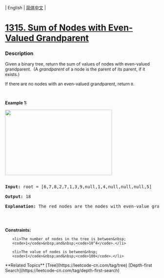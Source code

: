 | English | [简体中文](README.md) |

# [1315. Sum of Nodes with Even-Valued Grandparent](https://leetcode-cn.com/problems/sum-of-nodes-with-even-valued-grandparent)
 ### Description
<p>Given a binary tree, return the sum of values of nodes with even-valued grandparent.&nbsp; (A <em>grandparent</em> of a node is the parent of its parent, if it exists.)</p>

<p>If there are no nodes with an even-valued grandparent, return&nbsp;<code>0</code>.</p>

<p>&nbsp;</p>
<p><strong>Example 1:</strong></p>

<p><strong><img alt="" src="https://assets.leetcode.com/uploads/2019/07/24/1473_ex1.png" style="width: 350px; height: 214px;" /></strong></p>

<pre>
<strong>Input:</strong> root = [6,7,8,2,7,1,3,9,null,1,4,null,null,null,5]
<strong>Output:</strong> 18
<b>Explanation:</b> The red nodes are the nodes with even-value grandparent while the blue nodes are the even-value grandparents.
</pre>

<p>&nbsp;</p>
<p><strong>Constraints:</strong></p>

<ul>
	<li>The number of nodes in the tree is between&nbsp;<code>1</code>&nbsp;and&nbsp;<code>10^4</code>.</li>
	<li>The value of nodes is between&nbsp;<code>1</code>&nbsp;and&nbsp;<code>100</code>.</li>
</ul>
**Related Topics**  [Tree](https://leetcode-cn.com/tag/tree) [Depth-first Search](https://leetcode-cn.com/tag/depth-first-search) 